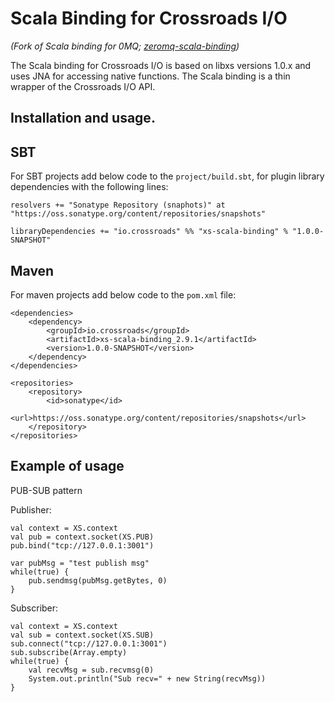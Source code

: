 Scala Binding for Crossroads I/O
================================
<i>(Fork of Scala binding for 0MQ; <a href="https://github.com/kro/zeromq-scala-binding">zeromq-scala-binding</a>)</i>

The Scala binding for Crossroads I/O is based on libxs versions 1.0.x and uses JNA for accessing native functions. 
The Scala binding is a thin wrapper of the Crossroads I/O API.


Installation and usage.
----------------------

SBT
---

For SBT projects add below code to the `project/build.sbt`, for plugin library dependencies with the following lines:

    resolvers += "Sonatype Repository (snaphots)" at "https://oss.sonatype.org/content/repositories/snapshots"
  
    libraryDependencies += "io.crossroads" %% "xs-scala-binding" % "1.0.0-SNAPSHOT"


Maven
---

For maven projects add below code to the `pom.xml` file:

	<dependencies>
		<dependency>
	   		<groupId>io.crossroads</groupId>
			<artifactId>xs-scala-binding_2.9.1</artifactId>
			<version>1.0.0-SNAPSHOT</version>
		</dependency>
	</dependencies>

	<repositories>
		<repository>
			<id>sonatype</id>
			<url>https://oss.sonatype.org/content/repositories/snapshots</url>
		</repository>
	</repositories>
	

Example of usage
-----------------

PUB-SUB pattern

Publisher:

	val context = XS.context
	val pub = context.socket(XS.PUB)
	pub.bind("tcp://127.0.0.1:3001")
		
	var pubMsg = "test publish msg"
	while(true) {
		pub.sendmsg(pubMsg.getBytes, 0)
	}

Subscriber:

	val context = XS.context
	val sub = context.socket(XS.SUB)
	sub.connect("tcp://127.0.0.1:3001")
	sub.subscribe(Array.empty)
	while(true) {
		val recvMsg = sub.recvmsg(0)
		System.out.println("Sub recv=" + new String(recvMsg))
	}